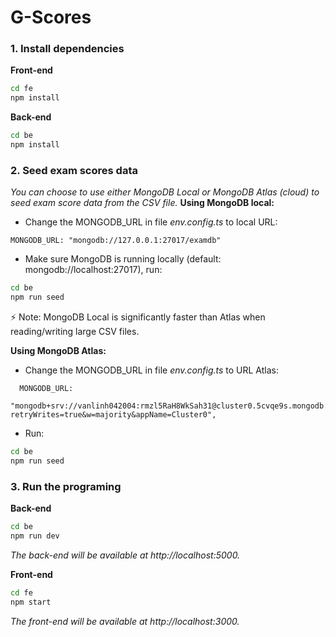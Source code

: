 # G-Scores

### 1. Install dependencies

**Front-end**

```sh
cd fe
npm install
```

**Back-end**

```sh
cd be
npm install
```

### 2. Seed exam scores data

_You can choose to use either MongoDB Local or MongoDB Atlas (cloud) to seed exam score data from the CSV file._
**Using MongoDB local:**

- Change the MONGODB_URL in file _env.config.ts_ to local URL:

```
MONGODB_URL: "mongodb://127.0.0.1:27017/examdb"
```

- Make sure MongoDB is running locally (default: mongodb://localhost:27017), run:

```sh
cd be
npm run seed
```

⚡ Note: MongoDB Local is significantly faster than Atlas when reading/writing large CSV files.

**Using MongoDB Atlas:**

- Change the MONGODB_URL in file _env.config.ts_ to URL Atlas:

```
  MONGODB_URL:
    "mongodb+srv://vanlinh042004:rmzl5RaH8WkSah31@cluster0.5cvqe9s.mongodb.net/examdb?retryWrites=true&w=majority&appName=Cluster0",
```

- Run:

```sh
cd be
npm run seed
```

### 3. Run the programing

**Back-end**

```sh
cd be
npm run dev
```

_The back-end will be available at http://localhost:5000._

**Front-end**

```sh
cd fe
npm start
```

_The front-end will be available at http://localhost:3000._
